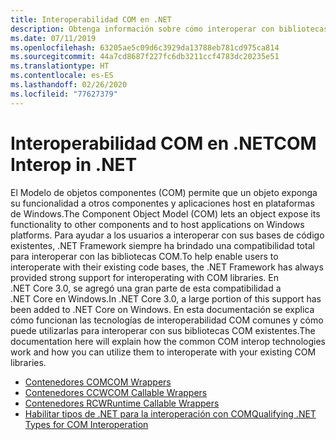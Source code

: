 ```yaml
---
title: Interoperabilidad COM en .NET
description: Obtenga información sobre cómo interoperar con bibliotecas COM en .NET.
ms.date: 07/11/2019
ms.openlocfilehash: 63205ae5c09d6c3929da13788eb781cd975ca814
ms.sourcegitcommit: 44a7cd8687f227fc6db3211ccf4783dc20235e51
ms.translationtype: HT
ms.contentlocale: es-ES
ms.lasthandoff: 02/26/2020
ms.locfileid: "77627379"
---
```

# <a name="com-interop-in-net"></a><span data-ttu-id="2667f-103">Interoperabilidad COM en .NET</span><span class="sxs-lookup"><span data-stu-id="2667f-103">COM Interop in .NET</span></span>

<span data-ttu-id="2667f-104">El Modelo de objetos componentes (COM) permite que un objeto exponga su funcionalidad a otros componentes y aplicaciones host en plataformas de Windows.</span><span class="sxs-lookup"><span data-stu-id="2667f-104">The Component Object Model (COM) lets an object expose its functionality to other components and to host applications on Windows platforms.</span></span> <span data-ttu-id="2667f-105">Para ayudar a los usuarios a interoperar con sus bases de código existentes, .NET Framework siempre ha brindado una compatibilidad total para interoperar con las bibliotecas COM.</span><span class="sxs-lookup"><span data-stu-id="2667f-105">To help enable users to interoperate with their existing code bases, the .NET Framework has always provided strong support for interoperating with COM libraries.</span></span> <span data-ttu-id="2667f-106">En .NET Core 3.0, se agregó una gran parte de esta compatibilidad a .NET Core en Windows.</span><span class="sxs-lookup"><span data-stu-id="2667f-106">In .NET Core 3.0, a large portion of this support has been added to .NET Core on Windows.</span></span> <span data-ttu-id="2667f-107">En esta documentación se explica cómo funcionan las tecnologías de interoperabilidad COM comunes y cómo puede utilizarlas para interoperar con sus bibliotecas COM existentes.</span><span class="sxs-lookup"><span data-stu-id="2667f-107">The documentation here will explain how the common COM interop technologies work and how you can utilize them to interoperate with your existing COM libraries.</span></span>

- [<span data-ttu-id="2667f-108">Contenedores COM</span><span class="sxs-lookup"><span data-stu-id="2667f-108">COM Wrappers</span></span>](./com-wrappers.md)
- [<span data-ttu-id="2667f-109">Contenedores CCW</span><span class="sxs-lookup"><span data-stu-id="2667f-109">COM Callable Wrappers</span></span>](./com-callable-wrapper.md)
- [<span data-ttu-id="2667f-110">Contenedores RCW</span><span class="sxs-lookup"><span data-stu-id="2667f-110">Runtime Callable Wrappers</span></span>](./runtime-callable-wrapper.md)
- [<span data-ttu-id="2667f-111">Habilitar tipos de .NET para la interoperación con COM</span><span class="sxs-lookup"><span data-stu-id="2667f-111">Qualifying .NET Types for COM Interoperation</span></span>](./qualify-net-types-for-interoperation.md)

